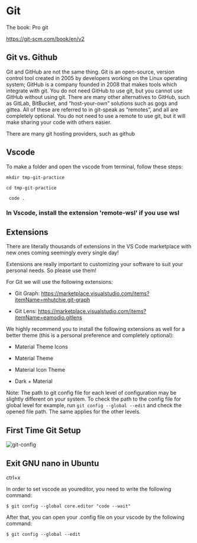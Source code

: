 # Git


The book: Pro git

https://git-scm.com/book/en/v2


## Git vs. Github

Git and GitHub are not the same thing. Git is an open-source, version control tool created in 2005 by developers working on the Linux operating system; GitHub is a company founded in 2008 that makes tools which integrate with git. You do not need GitHub to use git, but you cannot use GitHub without using git. There are many other alternatives to GitHub, such as GitLab, BitBucket, and “host-your-own” solutions such as gogs and gittea. All of these are referred to in git-speak as “remotes”, and all are completely optional. You do not need to use a remote to use git, but it will make sharing your code with others easier.

There are many git hosting providers, such as github

## Vscode
To make a folder and open the vscode from terminal, follow these steps:

```mkdir tmp-git-practice```

```cd tmp-git-practice```

``` code .```

### In Vscode, install the extension 'remote-wsl' if you use wsl

## Extensions

There are literally thousands of extensions in the VS Code marketplace with new ones coming seemingly every single day!

Extensions are really important to customizing your software to suit your personal needs. So please use them!

For Git we will use the following extensions:

- Git Graph: https://marketplace.visualstudio.com/items?itemName=mhutchie.git-graph

- Git Lens: https://marketplace.visualstudio.com/items?itemName=eamodio.gitlens

We highly recommend you to install the following extensions as well for a better theme (this is a personal preference and completely optional):

- Material Theme Icons

- Material Theme

- Material Icon Theme

- Dark + Material


Note: The path to git config file for each level of configuration may be slightly different on your system. To check the path to the config file for global level for example, run ```git config --global --edit``` and check the opened file path. The same applies for the other levels.

## First Time Git Setup

![git-config](https://github.com/user-attachments/assets/a6d918b7-5304-4608-b9fc-e12c7842ef19)

## Exit GNU nano in Ubuntu
ctrl+x

In order to set vscode as youreditor, you need to write the following command:

```$ git config --global core.editor "code --wait"```

After that, you can open your .config file on your vscode by the following command:

```$ git config --global --edit```
